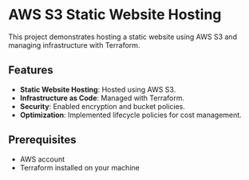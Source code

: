 # AWS S3 Static Website Hosting

This project demonstrates hosting a static website using AWS S3 and managing infrastructure with Terraform.

## Features
- **Static Website Hosting**: Hosted using AWS S3.
- **Infrastructure as Code**: Managed with Terraform.
- **Security**: Enabled encryption and bucket policies.
- **Optimization**: Implemented lifecycle policies for cost management.

## Prerequisites
- AWS account
- Terraform installed on your machine


